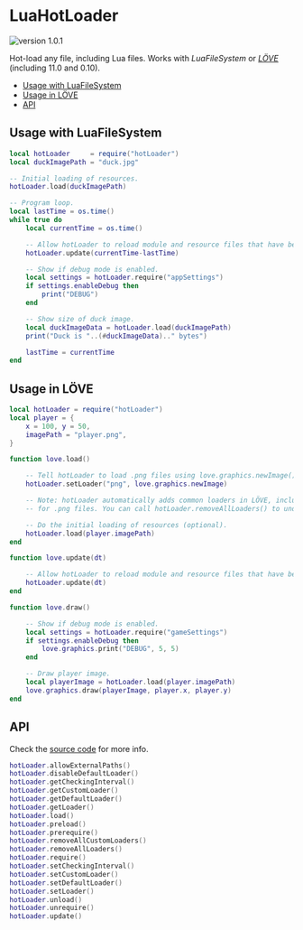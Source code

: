 # LuaHotLoader

![version 1.0.1](https://img.shields.io/badge/version-1.0.1-green.svg)

Hot-load any file, including Lua files. Works with *LuaFileSystem* or [*LÖVE*](https://love2d.org/) (including 11.0 and 0.10).

- [Usage with LuaFileSystem](#usage-with-luafilesystem)
- [Usage in LÖVE](#usage-in-lÖve)
- [API](#api)



## Usage with LuaFileSystem

```lua
local hotLoader     = require("hotLoader")
local duckImagePath = "duck.jpg"

-- Initial loading of resources.
hotLoader.load(duckImagePath)

-- Program loop.
local lastTime = os.time()
while true do
	local currentTime = os.time()

	-- Allow hotLoader to reload module and resource files that have been updated.
	hotLoader.update(currentTime-lastTime)

	-- Show if debug mode is enabled.
	local settings = hotLoader.require("appSettings")
	if settings.enableDebug then
		print("DEBUG")
	end

	-- Show size of duck image.
	local duckImageData = hotLoader.load(duckImagePath)
	print("Duck is "..(#duckImageData).." bytes")

	lastTime = currentTime
end
```

## Usage in LÖVE

```lua
local hotLoader = require("hotLoader")
local player = {
	x = 100, y = 50,
	imagePath = "player.png",
}

function love.load()

	-- Tell hotLoader to load .png files using love.graphics.newImage().
	hotLoader.setLoader("png", love.graphics.newImage)

	-- Note: hotLoader automatically adds common loaders in LÖVE, including
	-- for .png files. You can call hotLoader.removeAllLoaders() to undo this.

	-- Do the initial loading of resources (optional).
	hotLoader.load(player.imagePath)
end

function love.update(dt)

	-- Allow hotLoader to reload module and resource files that have been updated.
	hotLoader.update(dt)
end

function love.draw()

	-- Show if debug mode is enabled.
	local settings = hotLoader.require("gameSettings")
	if settings.enableDebug then
		love.graphics.print("DEBUG", 5, 5)
	end

	-- Draw player image.
	local playerImage = hotLoader.load(player.imagePath)
	love.graphics.draw(playerImage, player.x, player.y)
end
```



## API

Check the [source code](hotLoader.lua) for more info.

```lua
hotLoader.allowExternalPaths()
hotLoader.disableDefaultLoader()
hotLoader.getCheckingInterval()
hotLoader.getCustomLoader()
hotLoader.getDefaultLoader()
hotLoader.getLoader()
hotLoader.load()
hotLoader.preload()
hotLoader.prerequire()
hotLoader.removeAllCustomLoaders()
hotLoader.removeAllLoaders()
hotLoader.require()
hotLoader.setCheckingInterval()
hotLoader.setCustomLoader()
hotLoader.setDefaultLoader()
hotLoader.setLoader()
hotLoader.unload()
hotLoader.unrequire()
hotLoader.update()
```
